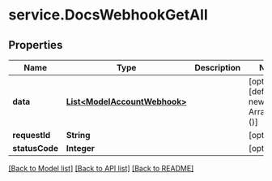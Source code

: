# service.DocsWebhookGetAll

## Properties
Name | Type | Description | Notes
------------ | ------------- | ------------- | -------------
**data** | [**List&lt;ModelAccountWebhook&gt;**](ModelAccountWebhook.md) |  | [optional] [default to new ArrayList<>()]
**requestId** | **String** |  | [optional] 
**statusCode** | **Integer** |  | [optional] 

[[Back to Model list]](../README.md#documentation-for-models) [[Back to API list]](../README.md#documentation-for-api-endpoints) [[Back to README]](../README.md)


